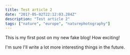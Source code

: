 ```yaml
---
title: Test article 2
date: "2017-05-02T22:12:03.284Z"
description: "Test article 2"
tags: ["nature", "europe", "naturephotography"]
---
```


This is my first post on my new fake blog! How exciting!

I'm sure I'll write a lot more interesting things in the future.
